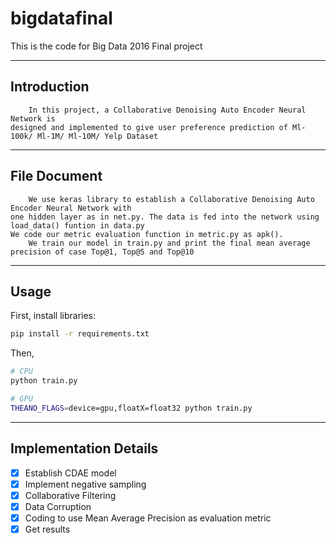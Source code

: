 # bigdatafinal
This is the code for Big Data 2016 Final project


------------
Introduction
------------ 
    
        In this project, a Collaborative Denoising Auto Encoder Neural Network is
    designed and implemented to give user preference prediction of Ml-100k/ Ml-1M/ Ml-10M/ Yelp Dataset


-------------
File Document
-------------

        We use keras library to establish a Collaborative Denoising Auto Encoder Neural Network with
    one hidden layer as in net.py. The data is fed into the network using load_data() funtion in data.py 
    We code our metric evaluation function in metric.py as apk().
        We train our model in train.py and print the final mean average precision of case Top@1, Top@5 and Top@10
        
     
-----
Usage
-----   
First, install libraries:

```sh
pip install -r requirements.txt
```

Then,

```sh
# CPU
python train.py

# GPU
THEANO_FLAGS=device=gpu,floatX=float32 python train.py
```
----------------------
Implementation Details
----------------------

- [x] Establish CDAE model
- [x] Implement negative sampling
- [x] Collaborative Filtering 
- [x] Data Corruption
- [x] Coding to use Mean Average Precision as evaluation metric
- [x] Get results
